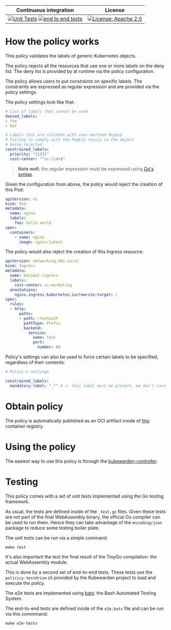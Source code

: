  Continuous integration | License
 -----------------------|--------
[![Unit Tests](https://github.com/kubewarden/safe-labels-policy/actions/workflows/unit-tests.yml/badge.svg)](https://github.com/kubewarden/safe-labels-policy/actions/workflows/unit-tests.yml) [![end to end tests](https://github.com/kubewarden/safe-labels-policy/actions/workflows/e2e-tests.yml/badge.svg)](https://github.com/kubewarden/safe-labels-policy/actions/workflows/e2e-tests.yml) | [![License: Apache 2.0](https://img.shields.io/badge/License-Apache2.0-brightgreen.svg)](https://opensource.org/licenses/Apache-2.0)

# How the policy works

This policy validates the labels of generic Kubernetes objects.

The policy rejects all the resources that use one or more labels on the
deny list. The deny list is provided by at runtime via the policy configuration.

The policy allows users to put constraints on specific labels. The constraints
are expressed as regular expression and are provided via the policy settings.

The policy settings look like that:

```yaml
# List of labels that cannot be used
denied_labels:
- foo
- bar

# Labels that are validate with user-defined RegExp
# Failing to comply with the RegExp resuls in the object
# being rejected
constrained_labels:
  priority: "[123]"
  cost-center: "^cc-\\d+$"
```

> **Note well:** the regular expression must be espressed
> using [Go's syntax](https://golang.org/pkg/regexp/syntax/).

Given the configuration from above, the policy would reject the creation
of this Pod:

```yaml
apiVersion: v1
kind: Pod
metadata:
  name: nginx
  labels:
    foo: hello world
spec:
  containers:
    - name: nginx
      image: nginx:latest
```

The policy would also reject the creation of this Ingress resource:

```yaml
apiVersion: networking.k8s.io/v1
kind: Ingress
metadata:
  name: minimal-ingress
  labels:
    cost-center: cc-marketing
  annotations:
    nginx.ingress.kubernetes.io/rewrite-target: /
spec:
  rules:
  - http:
      paths:
      - path: /testpath
        pathType: Prefix
        backend:
          service:
            name: test
            port:
              number: 80
```

Policy's settings can also be used to force certain labels to be specified,
regardless of their contents:

```yaml
# Policy's settings

constrained_labels:
  mandatory-label: ".*" # <- this label must be present, we don't care about its value
```

# Obtain policy

The policy is automatically published as an OCI artifact inside of
[this](https://github.com/orgs/kubewarden/packages/container/package/policies%2Fsafe-labels)
container registry.

# Using the policy

The easiest way to use this policy is through the [kubewarden-controller](https://github.com/kubewarden/kubewarden-controller).

# Testing

This policy comes with a set of unit tests implemented using the Go testing
framework.

As usual, the tests are defined inside of the `_test.go` files. Given these
tests are not part of the final WebAssembly binary, the official Go compiler
can be used to run them. Hence they can take advantage of the `encoding/json`
package to reduce some testing boiler plate.

The unit tests can be run via a simple command:

```shell
make test
```

It's also important the test the final result of the TinyGo compilation:
the actual WebAssembly module.

This is done by a second set of end-to-end tests. These tests use the
`policicy-testdrive` cli provided by the Kubewarden project to load and execute
the policy.

The e2e tests are implemented using [bats](https://github.com/sstephenson/bats):
the Bash Automated Testing System.

The end-to-end tests are defined inside of the `e2e.bats` file and can
be run via this commmand:

```shell
make e2e-tests
```
